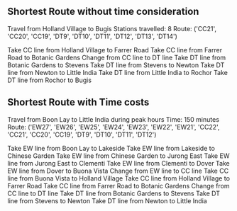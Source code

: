 ## Shortest Route without time consideration

Travel from Holland Village to Bugis
Stations travelled: 8
Route: ('CC21', 'CC20', 'CC19', 'DT9', 'DT10', 'DT11', 'DT12', 'DT13', 'DT14')

Take CC line from Holland Village to Farrer Road
Take CC line from Farrer Road to Botanic Gardens
Change from CC line to DT line
Take DT line from Botanic Gardens to Stevens
Take DT line from Stevens to Newton
Take DT line from Newton to Little India
Take DT line from Little India to Rochor
Take DT line from Rochor to Bugis

## Shortest Route with Time costs
Travel from Boon Lay to Little India during peak hours
Time: 150 minutes
Route: ('EW27', 'EW26', 'EW25', 'EW24', 'EW23', 'EW22', 'EW21', 'CC22', 'CC21', 'CC20', 'CC19', 'DT9', 'DT10', 'DT11', 'DT12')

Take EW line from Boon Lay to Lakeside
Take EW line from Lakeside to Chinese Garden
Take EW line from Chinese Garden to Jurong East
Take EW line from Jurong East to Clementi
Take EW line from Clementi to Dover
Take EW line from Dover to Buona Vista
Change from EW line to CC line
Take CC line from Buona Vista to Holland Village
Take CC line from Holland Village to Farrer Road
Take CC line from Farrer Road to Botanic Gardens
Change from CC line to DT line
Take DT line from Botanic Gardens to Stevens
Take DT line from Stevens to Newton
Take DT line from Newton to Little India
<!--stackedit_data:
eyJoaXN0b3J5IjpbLTEwMjAyNDA1NTddfQ==
-->